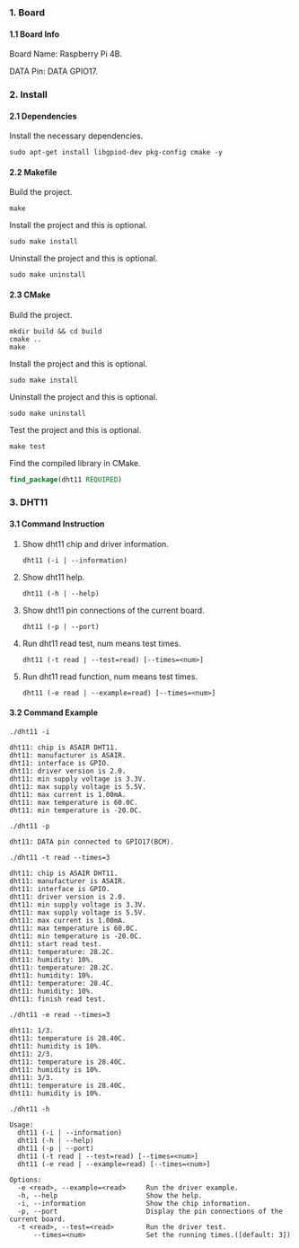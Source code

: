 ### 1. Board

#### 1.1 Board Info

Board Name: Raspberry Pi 4B.

DATA Pin: DATA GPIO17.

### 2. Install

#### 2.1 Dependencies

Install the necessary dependencies.

```shell
sudo apt-get install libgpiod-dev pkg-config cmake -y
```

#### 2.2 Makefile

Build the project.

```shell
make
```

Install the project and this is optional.

```shell
sudo make install
```

Uninstall the project and this is optional.

```shell
sudo make uninstall
```

#### 2.3 CMake

Build the project.

```shell
mkdir build && cd build 
cmake .. 
make
```

Install the project and this is optional.

```shell
sudo make install
```

Uninstall the project and this is optional.

```shell
sudo make uninstall
```

Test the project and this is optional.

```shell
make test
```

Find the compiled library in CMake. 

```cmake
find_package(dht11 REQUIRED)
```

### 3. DHT11 

#### 3.1 Command Instruction

1. Show dht11 chip and driver information.

   ```shell
   dht11 (-i | --information)
   ```
2. Show dht11 help.

   ```shell
   dht11 (-h | --help)
   ```

3. Show dht11 pin connections of the current board.

   ```shell
   dht11 (-p | --port)
   ```

4. Run dht11 read test, num means test times. 

   ```shell
   dht11 (-t read | --test=read) [--times=<num>]
   ```

5. Run dht11 read function, num means test times.

   ```shell
   dht11 (-e read | --example=read) [--times=<num>]
   ```

#### 3.2 Command Example

```shell
./dht11 -i

dht11: chip is ASAIR DHT11.
dht11: manufacturer is ASAIR.
dht11: interface is GPIO.
dht11: driver version is 2.0.
dht11: min supply voltage is 3.3V.
dht11: max supply voltage is 5.5V.
dht11: max current is 1.00mA.
dht11: max temperature is 60.0C.
dht11: min temperature is -20.0C.
```

```shell
./dht11 -p

dht11: DATA pin connected to GPIO17(BCM).
```

```shell
./dht11 -t read --times=3

dht11: chip is ASAIR DHT11.
dht11: manufacturer is ASAIR.
dht11: interface is GPIO.
dht11: driver version is 2.0.
dht11: min supply voltage is 3.3V.
dht11: max supply voltage is 5.5V.
dht11: max current is 1.00mA.
dht11: max temperature is 60.0C.
dht11: min temperature is -20.0C.
dht11: start read test.
dht11: temperature: 28.2C.
dht11: humidity: 10%.
dht11: temperature: 28.2C.
dht11: humidity: 10%.
dht11: temperature: 28.4C.
dht11: humidity: 10%.
dht11: finish read test.
```

```shell
./dht11 -e read --times=3

dht11: 1/3.
dht11: temperature is 28.40C.
dht11: humidity is 10%.
dht11: 2/3.
dht11: temperature is 28.40C.
dht11: humidity is 10%.
dht11: 3/3.
dht11: temperature is 28.40C.
dht11: humidity is 10%.
```

```shell
./dht11 -h

Usage:
  dht11 (-i | --information)
  dht11 (-h | --help)
  dht11 (-p | --port)
  dht11 (-t read | --test=read) [--times=<num>]
  dht11 (-e read | --example=read) [--times=<num>]

Options:
  -e <read>, --example=<read>     Run the driver example.
  -h, --help                      Show the help.
  -i, --information               Show the chip information.
  -p, --port                      Display the pin connections of the current board.
  -t <read>, --test=<read>        Run the driver test.
      --times=<num>               Set the running times.([default: 3])
```

